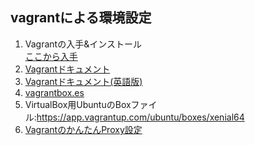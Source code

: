 ## vagrantによる環境設定

1. Vagrantの入手&インストール  
<a href="https://www.vagrantup.com/downloads.html" target="_blank">ここから入手</a>  
1. <a href="http://raqda.com/vagrant/" target="_blank">Vagrantドキュメント</a>  
1. <a href="https://docs.vagrantup.com/v2/" target="_blank">Vagrantドキュメント(英語版)</a>  
1. <a href="http://www.vagrantbox.es/" target="_blank">vagrantbox.es</a>  
1. VirtualBox用UbuntuのBoxファイル:https://app.vagrantup.com/ubuntu/boxes/xenial64  
1. <a href="http://qiita.com/shouta-dev/items/7b8a462504f7d6c91e99" target="_blank">VagrantのかんたんProxy設定</a>